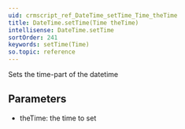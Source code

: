 ```yaml
---
uid: crmscript_ref_DateTime_setTime_Time_theTime
title: DateTime.setTime(Time theTime)
intellisense: DateTime.setTime
sortOrder: 241
keywords: setTime(Time)
so.topic: reference
---
```


Sets the time-part of the datetime



## Parameters


 - theTime: the time to set


